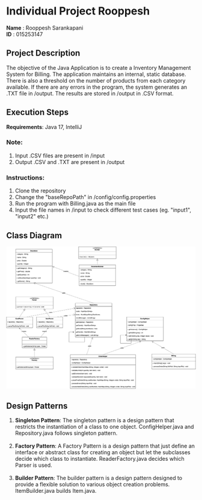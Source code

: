 # Individual Project Rooppesh

**Name** : Rooppesh Sarankapani <br />
**ID** : 015253147

## Project Description

The objective of the Java Application is to create a Inventory Management System for Billing. The application maintains an internal, static database. There is also a threshold on the number of products from each category available. If there are any errors in the program, the system generates an .TXT file in /output. The results are stored in /output in .CSV format.   

## Execution Steps

**Requirements**: Java 17, IntelliJ

### Note: 
1. Input .CSV files are present in /input 
2. Output .CSV and .TXT are present in /output

### Instructions:
1. Clone the repository
2. Change the "baseRepoPath" in /config/config.properties
3. Run the program with Billing.java as the main file
4. Input the file names in /input to check different test cases (eg. "input1", "input2" etc.)

## Class Diagram

![Class Diagram0](https://github.com/gopinathsjsu/individual-project-Rooppesh/blob/45759d765b925bd75a4712d4cc0b477191e8d871/documents/Class%20Diagram.png)

## Design Patterns

1) **Singleton Pattern**: The singleton pattern is a design pattern that restricts the instantiation of a class to one object. ConfigHelper.java and Repository.java follows singleton pattern. <br /> <br />
2) **Factory Pattern**: A Factory Pattern is a design pattern that just define an interface or abstract class for creating an object but let the subclasses decide which class to instantiate. ReaderFactory.java decides which Parser is used. <br /> <br />
3) **Builder Pattern**: The builder pattern is a design pattern designed to provide a flexible solution to various object creation problems. ItemBuilder.java builds Item.java.

